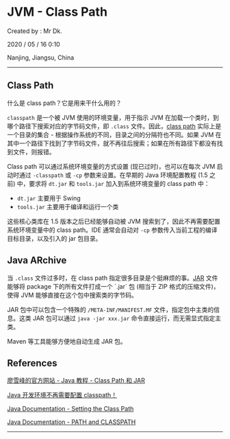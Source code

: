 # JVM - Class Path

Created by : Mr Dk.

2020 / 05 / 16 0:10

Nanjing, Jiangsu, China

---

## Class Path

什么是 class path？它是用来干什么用的？

`classpath` 是一个被 JVM 使用的环境变量，用于指示 JVM 在加载一个类时，到哪个路径下搜索对应的字节码文件，即 `.class` 文件。因此，[class path](https://en.wikipedia.org/wiki/Classpath_(Java)) 实际上是一个目录的集合 - 根据操作系统的不同，目录之间的分隔符也不同。如果 JVM 在其中一个路径下找到了字节码文件，就不再往后搜索；如果在所有路径下都没有找到文件，则报错。

Class path 可以通过系统环境变量的方式设置 (现已过时)，也可以在每次 JVM 启动时通过 `-classpath` 或 `-cp` 参数来设置。在早期的 Java 环境配置教程 (1.5 之前) 中，要求将 `dt.jar` 和 `tools.jar` 加入到系统环境变量的 class path 中：

* `dt.jar`  主要用于 Swing
* `tools.jar` 主要用于编译和运行一个类

这些核心类库在 1.5 版本之后已经能够自动被 JVM 搜索到了，因此不再需要配置系统环境变量中的 class path。IDE 通常会自动对 `-cp` 参数传入当前工程的编译目标目录，以及引入的 jar 包目录。

## Java ARchive

当 `.class` 文件过多时，在 class path 指定很多目录是个挺麻烦的事。[JAR](https://en.wikipedia.org/wiki/JAR_(file_format)) 文件能够将 package 下的所有文件打成一个 `.jar` 包 (相当于 ZIP 格式的压缩文件)，使得 JVM 能够直接在这个包中搜索类的字节码。

JAR 包中可以包含一个特殊的 `/META-INF/MANIFEST.MF` 文件，指定包中主类的信息。这类 JAR 包可以通过 `java -jar xxx.jar` 命令直接运行，而无需显式指定主类。

Maven 等工具能够方便地自动生成 JAR 包。

## References

[廖雪峰的官方网站 - Java 教程 - Class Path 和 JAR](https://www.liaoxuefeng.com/wiki/1252599548343744/1260466914339296)

[Java 开发环境不再需要配置 classpath！](https://juejin.im/post/5ce67fa1f265da1b6a346d16)

[Java Documentation - Setting the Class Path](https://docs.oracle.com/javase/8/docs/technotes/tools/windows/classpath.html)

[Java Documentation - PATH and CLASSPATH](https://docs.oracle.com/javase/tutorial/essential/environment/paths.html)

---

